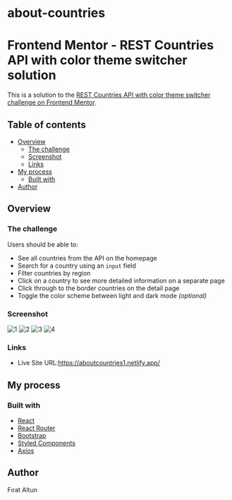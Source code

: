 # about-countries

# Frontend Mentor - REST Countries API with color theme switcher solution

This is a solution to the [REST Countries API with color theme switcher challenge on Frontend Mentor](https://www.frontendmentor.io/challenges/rest-countries-api-with-color-theme-switcher-5cacc469fec04111f7b848ca).

## Table of contents

- [Overview](#overview)
  - [The challenge](#the-challenge)
  - [Screenshot](#screenshot)
  - [Links](#links)
- [My process](#my-process)
  - [Built with](#built-with)
- [Author](#author)

## Overview

### The challenge

Users should be able to:

- See all countries from the API on the homepage
- Search for a country using an `input` field
- Filter countries by region
- Click on a country to see more detailed information on a separate page
- Click through to the border countries on the detail page
- Toggle the color scheme between light and dark mode _(optional)_

### Screenshot

![1](https://user-images.githubusercontent.com/116505991/217390955-1027a24a-271e-4fa7-827e-0ec4411143f8.png)
![2](https://user-images.githubusercontent.com/116505991/217390961-7e79902f-5533-4208-9a37-4b304f080f31.png)
![3](https://user-images.githubusercontent.com/116505991/217390964-dba611c7-a2a4-4f92-84d9-9700d3e8d92a.png)
![4](https://user-images.githubusercontent.com/116505991/217390971-a5e57181-83e2-4d84-b692-b483cdc81b9e.png)


### Links

- Live Site URL:https://aboutcountries1.netlify.app/

## My process

### Built with


- [React](https://reactjs.org/)
- [React Router](https://reactrouter.com/)
- [Bootstrap](https://getbootstrap.com/)
- [Styled Components](https://styled-components.com/) 
- [Axios](https://axios-http.com/)

## Author

Fırat Altun
